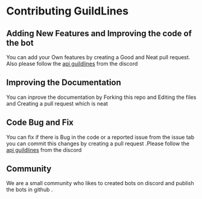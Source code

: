 # Contributing GuildLines 

## Adding New Features and Improving the code of the bot
You can add your Own features by creating a Good and Neat pull request. Also please follow the [api guildlines](https://discord.com/developers/docs/policies-and-agreements/developer-terms-of-service#:~:text=You%20may%20only%20use%20API,inconsistency%20with%20your%20privacy%20policy.) from the discord 

## Improving the Documentation 
You can inprove the documentation by Forking this repo and Editing the files and Creating a pull request which is neat 

## Code Bug and Fix 

You can fix if there is Bug in the code or a reported issue from the issue tab you can commit this changes by creating a pull request .Please follow the [api guildlines](https://discord.com/developers/docs/policies-and-agreements/developer-terms-of-service#:~:text=You%20may%20only%20use%20API,inconsistency%20with%20your%20privacy%20policy.) from the discord 

## Community 

We are a small community who likes to created bots on discord and publish the bots in github . 
